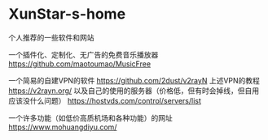# XunStar-s-home
个人推荐的一些软件和网站

一个插件化、定制化、无广告的免费音乐播放器
https://github.com/maotoumao/MusicFree

一个简易的自建VPN的软件
https://github.com/2dust/v2rayN
上述VPN的教程
https://v2rayn.org/
以及自己的使用的服务器（价格低，但有时会掉线，但自用应该没什么问题）
https://hostvds.com/control/servers/list


一个许多功能（如低价高质机场和各种功能）的网址
https://www.mohuangdiyu.com/
